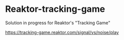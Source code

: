 # Reaktor-tracking-game

Solution in progress for Reaktor's "Tracking Game"

https://tracking-game.reaktor.com/signal/vs/noise/play
